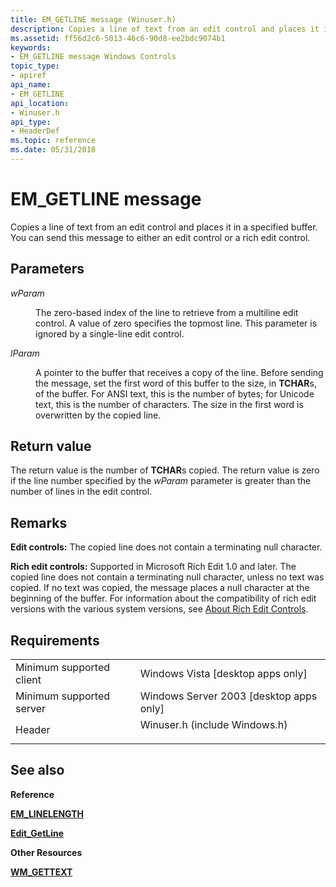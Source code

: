 ```yaml
---
title: EM_GETLINE message (Winuser.h)
description: Copies a line of text from an edit control and places it in a specified buffer. You can send this message to either an edit control or a rich edit control.
ms.assetid: ff56d2c6-5013-46c6-90d8-ee2bdc9074b1
keywords:
- EM_GETLINE message Windows Controls
topic_type:
- apiref
api_name:
- EM_GETLINE
api_location:
- Winuser.h
api_type:
- HeaderDef
ms.topic: reference
ms.date: 05/31/2018
---
```


# EM\_GETLINE message

Copies a line of text from an edit control and places it in a specified buffer. You can send this message to either an edit control or a rich edit control.

## Parameters

<dl> <dt>

*wParam* 
</dt> <dd>

The zero-based index of the line to retrieve from a multiline edit control. A value of zero specifies the topmost line. This parameter is ignored by a single-line edit control.

</dd> <dt>

*lParam* 
</dt> <dd>

A pointer to the buffer that receives a copy of the line. Before sending the message, set the first word of this buffer to the size, in **TCHAR**s, of the buffer. For ANSI text, this is the number of bytes; for Unicode text, this is the number of characters. The size in the first word is overwritten by the copied line.

</dd> </dl>

## Return value

The return value is the number of **TCHAR**s copied. The return value is zero if the line number specified by the *wParam* parameter is greater than the number of lines in the edit control.

## Remarks

**Edit controls:** The copied line does not contain a terminating null character.

**Rich edit controls:** Supported in Microsoft Rich Edit 1.0 and later. The copied line does not contain a terminating null character, unless no text was copied. If no text was copied, the message places a null character at the beginning of the buffer. For information about the compatibility of rich edit versions with the various system versions, see [About Rich Edit Controls](about-rich-edit-controls.md).

## Requirements



|                                     |                                                                                                          |
|-------------------------------------|----------------------------------------------------------------------------------------------------------|
| Minimum supported client<br/> | Windows Vista \[desktop apps only\]<br/>                                                           |
| Minimum supported server<br/> | Windows Server 2003 \[desktop apps only\]<br/>                                                     |
| Header<br/>                   | <dl> <dt>Winuser.h (include Windows.h)</dt> </dl> |



## See also

<dl> <dt>

**Reference**
</dt> <dt>

[**EM\_LINELENGTH**](em-linelength.md)
</dt> <dt>

[**Edit\_GetLine**](/windows/desktop/api/Windowsx/nf-windowsx-edit_getline)
</dt> <dt>

**Other Resources**
</dt> <dt>

[**WM\_GETTEXT**](https://docs.microsoft.com/windows/desktop/winmsg/wm-gettext)
</dt> </dl>

 

 





